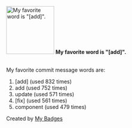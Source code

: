 <img src="https://my-badges.github.io/my-badges/favorite-word.png" alt="My favorite word is &quot;[add]&quot;." title="My favorite word is &quot;[add]&quot;." width="128">
<strong>My favorite word is &quot;[add]&quot;.</strong>
<br><br>

My favorite commit message words are:

1. [add] (used 832 times)
2. add (used 752 times)
3. update (used 571 times)
4. [fix] (used 561 times)
5. component (used 479 times)


Created by <a href="https://github.com/my-badges/my-badges">My Badges</a>